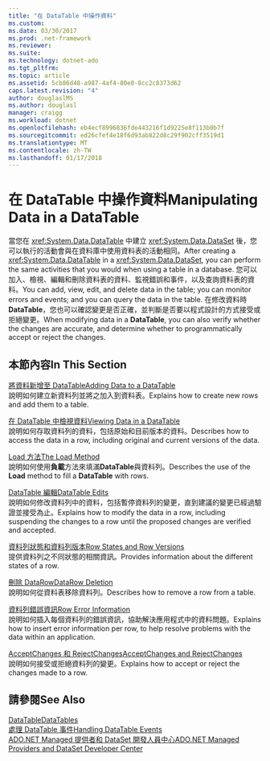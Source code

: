```yaml
---
title: "在 DataTable 中操作資料"
ms.custom: 
ms.date: 03/30/2017
ms.prod: .net-framework
ms.reviewer: 
ms.suite: 
ms.technology: dotnet-ado
ms.tgt_pltfrm: 
ms.topic: article
ms.assetid: 5cb86d48-a987-4af4-80e0-8cc2c8373d62
caps.latest.revision: "4"
author: douglaslMS
ms.author: douglasl
manager: craigg
ms.workload: dotnet
ms.openlocfilehash: eb4ecf8996836fde443216f1d9225e8f113b0b7f
ms.sourcegitcommit: ed26cfef4e18f6d93ab822d8c29f902cff3519d1
ms.translationtype: MT
ms.contentlocale: zh-TW
ms.lasthandoff: 01/17/2018
---
```

# <a name="manipulating-data-in-a-datatable"></a><span data-ttu-id="d42e8-102">在 DataTable 中操作資料</span><span class="sxs-lookup"><span data-stu-id="d42e8-102">Manipulating Data in a DataTable</span></span>
<span data-ttu-id="d42e8-103">當您在 <xref:System.Data.DataTable> 中建立 <xref:System.Data.DataSet> 後，您可以執行的活動會與在資料庫中使用資料表的活動相同。</span><span class="sxs-lookup"><span data-stu-id="d42e8-103">After creating a <xref:System.Data.DataTable> in a <xref:System.Data.DataSet>, you can perform the same activities that you would when using a table in a database.</span></span> <span data-ttu-id="d42e8-104">您可以加入、檢視、編輯和刪除資料表的資料、監視錯誤和事件，以及查詢資料表的資料。</span><span class="sxs-lookup"><span data-stu-id="d42e8-104">You can add, view, edit, and delete data in the table; you can monitor errors and events; and you can query the data in the table.</span></span> <span data-ttu-id="d42e8-105">在修改資料時**DataTable**，您也可以確認變更是否正確，並判斷是否要以程式設計的方式接受或拒絕變更。</span><span class="sxs-lookup"><span data-stu-id="d42e8-105">When modifying data in a **DataTable**, you can also verify whether the changes are accurate, and determine whether to programmatically accept or reject the changes.</span></span>  
  
## <a name="in-this-section"></a><span data-ttu-id="d42e8-106">本節內容</span><span class="sxs-lookup"><span data-stu-id="d42e8-106">In This Section</span></span>  
 [<span data-ttu-id="d42e8-107">將資料新增至 DataTable</span><span class="sxs-lookup"><span data-stu-id="d42e8-107">Adding Data to a DataTable</span></span>](../../../../../docs/framework/data/adonet/dataset-datatable-dataview/adding-data-to-a-datatable.md)  
 <span data-ttu-id="d42e8-108">說明如何建立新資料列並將之加入到資料表。</span><span class="sxs-lookup"><span data-stu-id="d42e8-108">Explains how to create new rows and add them to a table.</span></span>  
  
 [<span data-ttu-id="d42e8-109">在 DataTable 中檢視資料</span><span class="sxs-lookup"><span data-stu-id="d42e8-109">Viewing Data in a DataTable</span></span>](../../../../../docs/framework/data/adonet/dataset-datatable-dataview/viewing-data-in-a-datatable.md)  
 <span data-ttu-id="d42e8-110">說明如何存取資料列的資料，包括原始和目前版本的資料。</span><span class="sxs-lookup"><span data-stu-id="d42e8-110">Describes how to access the data in a row, including original and current versions of the data.</span></span>  
  
 [<span data-ttu-id="d42e8-111">Load 方法</span><span class="sxs-lookup"><span data-stu-id="d42e8-111">The Load Method</span></span>](../../../../../docs/framework/data/adonet/dataset-datatable-dataview/the-load-method.md)  
 <span data-ttu-id="d42e8-112">說明如何使用**負載**方法來填滿**DataTable**與資料列。</span><span class="sxs-lookup"><span data-stu-id="d42e8-112">Describes the use of the **Load** method to fill a **DataTable** with rows.</span></span>  
  
 [<span data-ttu-id="d42e8-113">DataTable 編輯</span><span class="sxs-lookup"><span data-stu-id="d42e8-113">DataTable Edits</span></span>](../../../../../docs/framework/data/adonet/dataset-datatable-dataview/datatable-edits.md)  
 <span data-ttu-id="d42e8-114">說明如何修改資料列中的資料，包括暫停資料列的變更，直到建議的變更已經過驗證並接受為止。</span><span class="sxs-lookup"><span data-stu-id="d42e8-114">Explains how to modify the data in a row, including suspending the changes to a row until the proposed changes are verified and accepted.</span></span>  
  
 [<span data-ttu-id="d42e8-115">資料列狀態和資料列版本</span><span class="sxs-lookup"><span data-stu-id="d42e8-115">Row States and Row Versions</span></span>](../../../../../docs/framework/data/adonet/dataset-datatable-dataview/row-states-and-row-versions.md)  
 <span data-ttu-id="d42e8-116">提供資料列之不同狀態的相關資訊。</span><span class="sxs-lookup"><span data-stu-id="d42e8-116">Provides information about the different states of a row.</span></span>  
  
 [<span data-ttu-id="d42e8-117">刪除 DataRow</span><span class="sxs-lookup"><span data-stu-id="d42e8-117">DataRow Deletion</span></span>](../../../../../docs/framework/data/adonet/dataset-datatable-dataview/datarow-deletion.md)  
 <span data-ttu-id="d42e8-118">說明如何從資料表移除資料列。</span><span class="sxs-lookup"><span data-stu-id="d42e8-118">Describes how to remove a row from a table.</span></span>  
  
 [<span data-ttu-id="d42e8-119">資料列錯誤資訊</span><span class="sxs-lookup"><span data-stu-id="d42e8-119">Row Error Information</span></span>](../../../../../docs/framework/data/adonet/dataset-datatable-dataview/row-error-information.md)  
 <span data-ttu-id="d42e8-120">說明如何插入每個資料列的錯誤資訊，協助解決應用程式中的資料問題。</span><span class="sxs-lookup"><span data-stu-id="d42e8-120">Explains how to insert error information per row, to help resolve problems with the data within an application.</span></span>  
  
 [<span data-ttu-id="d42e8-121">AcceptChanges 和 RejectChanges</span><span class="sxs-lookup"><span data-stu-id="d42e8-121">AcceptChanges and RejectChanges</span></span>](../../../../../docs/framework/data/adonet/dataset-datatable-dataview/acceptchanges-and-rejectchanges.md)  
 <span data-ttu-id="d42e8-122">說明如何接受或拒絕資料列的變更。</span><span class="sxs-lookup"><span data-stu-id="d42e8-122">Explains how to accept or reject the changes made to a row.</span></span>  
  
## <a name="see-also"></a><span data-ttu-id="d42e8-123">請參閱</span><span class="sxs-lookup"><span data-stu-id="d42e8-123">See Also</span></span>  
 [<span data-ttu-id="d42e8-124">DataTable</span><span class="sxs-lookup"><span data-stu-id="d42e8-124">DataTables</span></span>](../../../../../docs/framework/data/adonet/dataset-datatable-dataview/datatables.md)  
 [<span data-ttu-id="d42e8-125">處理 DataTable 事件</span><span class="sxs-lookup"><span data-stu-id="d42e8-125">Handling DataTable Events</span></span>](../../../../../docs/framework/data/adonet/dataset-datatable-dataview/handling-datatable-events.md)  
 [<span data-ttu-id="d42e8-126">ADO.NET Managed 提供者和 DataSet 開發人員中心</span><span class="sxs-lookup"><span data-stu-id="d42e8-126">ADO.NET Managed Providers and DataSet Developer Center</span></span>](http://go.microsoft.com/fwlink/?LinkId=217917)
